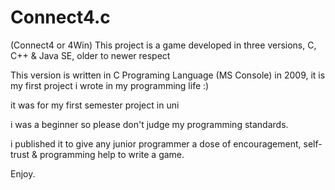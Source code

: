 # Connect4.c
(Connect4 or 4Win) This project is a game developed in three versions, C, C++ &amp; Java SE, older to newer respect

This version is written in C Programing Language (MS Console) in 2009, it is my first project i wrote in my programming life :)

it was for my first semester project in uni

i was a beginner so please don't judge my programming standards.

i published it to give any junior programmer a dose of encouragement, self-trust & programming help to write a game.

Enjoy.
